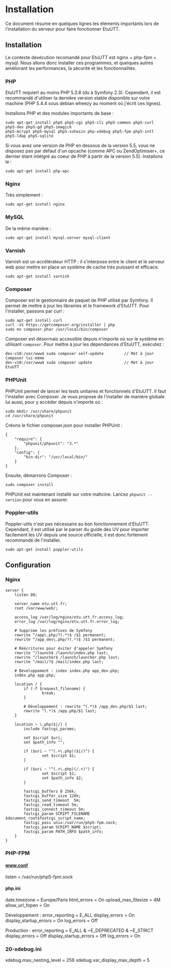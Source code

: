 Installation
============

Ce document résume en quelques lignes les éléments importants lors de l'installation du serveur pour
faire fonctionner EtuUTT.

## Installation

Le contexte dexécution recomandé pour EtuUTT est nginx + php-fpm + mysql. Nous allons donc installer
ces programmes, et quelques autres améliorant les performances, la sécurité et les fonctionnalités.

### PHP

EtuUTT requiert au moins PHP 5.3.8 (du à Symfony 2.3). Cependant, il est recommandé d'utiliser la
dernière version stable disponible sur votre machine (PHP 5.4.4 sous debian wheezy au moment où
j'écrit ces lignes).

Installons PHP et des modules importants de base :

	sudo apt-get install php5 php5-cgi php5-cli php5-common php5-curl php5-dev php5-gd php5-imagick
	php5-mcrypt php5-mysql php5-suhosin php-xdebug php5-fpm php5-intl php5-ldap php5-sqlite

Si vous avez une version de PHP en dessous de la version 5.5, vous ne disposez pas par défaut d'un
opcache (comme APC ou ZendOptimiser+, ce dernier étant intétgré au coeur de PHP à partir de la
version 5.5). Installons le :

	sudo apt-get install php-apc

### Nginx

Très simplement :

	sudo apt-get install nginx

### MySQL

De la même manière :

	sudo apt-get install mysql-server mysql-client

### Varnish

Varnish est un accélérateur HTTP : il s'interpose entre le client et le serveur web pour mettre en place
un système de cache très puissant et efficace.

	sudo apt-get install varnish

### Composer

Composer est le gestionnaire de paquet de PHP utilisé par Symfony. Il permet de mettre à jour les
librairies et le framework d'EtuUTT.
Pour l'installer, passons par curl :

	sudo apt-get install curl
	curl -sS https://getcomposer.org/installer | php
    sudo mv composer.phar /usr/local/bin/composer

Composer est désormais accessible depuis n'importe où sur le système en utilisant `composer`.
Pour mettre à jour les dépendances d'EtuUTT, exécutez :

	dev-v10:/var/www$ sudo composer self-update			// Met à jour Composer lui-même
	dev-v10:/var/www$ sudo composer update				// Met à jour EtuUTT

### PHPUnit

PHPUnit permet de lancer les tests unitaires et fonctionnels d'EtuUTT. Il faut l'installer avec
Composer. Je vous propose de l'installer de manière globale lui aussi, pour y accéder depuis n'importe où :

	sudo mkdir /usr/share/phpunit
	cd /usr/share/phpunit

Créons le fichier composer.json pour installer PHPUnit :

	{
		"require": {
			"phpunit/phpunit": "3.*"
		},
		"config": {
			"bin-dir": "/usr/local/bin/"
		}
	}

Ensuite, démarrons Composer :

	sudo composer install

PHPUnit est maintenant installé sur votre mahcine. Lancez `phpunit --version` pour vous en assurer.

### Poppler-utils

Poppler-utils n'est pas nécessaire au bon fonctionnement d'EtuUTT. Cependant, il est utilisé par le
parser du guide des UV pour importer facilement les UV depuis une source officielle, il est donc
fortement recommandé de l'installer.

	sudo apt-get install poppler-utils

## Configuration

### Nginx

	server {
		listen 80;

		server_name etu.utt.fr;
		root /var/www/web/;

		access_log /var/log/nginx/etu.utt.fr.access_log;
		error_log /var/log/nginx/etu.utt.fr.error_log;

		# Supprime les préfixes de Symfony
		rewrite ^/app\.php/?(.*)$ /$1 permanent;
		rewrite ^/app_dev\.php/?(.*)$ /$1 permanent;

		# Réécritures pour éviter d'appeler Symfony
		rewrite ^/launch$ /launch/index.php last;
		rewrite ^/launcher$ /launch/launcher.php last;
		rewrite ^/mail/?$ /mail/index.php last;

		# Développement : index index.php app_dev.php;
		index.php app.php;

		location / {
			if (-f $request_filename) {
					break;
			}

			# Développement : rewrite ^(.*)$ /app_dev.php/$1 last;
			rewrite ^(.*)$ /app.php/$1 last;
		}

		location ~ \.php($|/) {
			include fastcgi_params;

			set $script $uri;
			set $path_info "";

			if ($uri ~ "^(.+\.php)($|/)") {
					set $script $1;
			}

			if ($uri ~ "^(.+\.php)(/.+)") {
					set $script $1;
					set $path_info $2;
			}

			fastcgi_buffers 8 256k;
			fastcgi_buffer_size 128k;
			fastcgi_send_timeout  5m;
			fastcgi_read_timeout 5m;
			fastcgi_connect_timeout 5m;
			fastcgi_param SCRIPT_FILENAME $document_root$fastcgi_script_name;
			fastcgi_pass unix:/var/run/php5-fpm.sock;
			fastcgi_param SCRIPT_NAME $script;
			fastcgi_param PATH_INFO $path_info;
		}
	}

### PHP-FPM

#### www.conf

listen = /var/run/php5-fpm.sock

#### php.ini

date.timezone = Europe/Paris
html_errors = On
upload_max_filesize = 4M
allow_url_fopen = On

Développement :
	error_reporting = E_ALL
	display_errors = On
	display_startup_errors = On
	log_errors = Off

Production :
	error_reporting = E_ALL & ~E_DEPRECATED & ~E_STRICT
	display_errors = Off
	display_startup_errors = Off
	log_errors = On

### 20-xdebug.ini

xdebug.max_nesting_level = 256
xdebug.var_display_max_depth = 5
